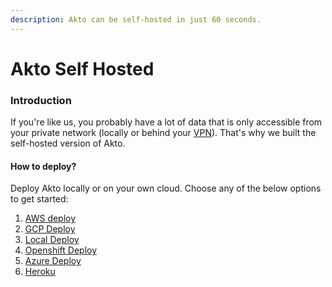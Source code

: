 ```yaml
---
description: Akto can be self-hosted in just 60 seconds.
---
```


# Akto Self Hosted

### Introduction <a href="#introduction" id="introduction"></a>

If you're like us, you probably have a lot of data that is only accessible from your private network (locally or behind your [VPN](https://cybernews.com/what-is-vpn/#how-does-a-vpn-work)). That's why we built the self-hosted version of Akto.

#### How to deploy? <a href="#how-to-deploy" id="how-to-deploy"></a>

Deploy Akto locally or on your own cloud. Choose any of the below options to get started:

1. [AWS deploy](https://docs.akto.io/getting-started/aws-deploy)
2. [GCP Deploy](https://docs.akto.io/getting-started/gcp-deploy)
3. [Local Deploy](https://docs.akto.io/getting-started/local-deploy)
4. [Openshift Deploy](https://docs.akto.io/getting-started/openshift-deploy)
5. [Azure Deploy](https://docs.akto.io/getting-started/azure-deploy)
6. [Heroku](https://docs.akto.io/getting-started/heroku)
